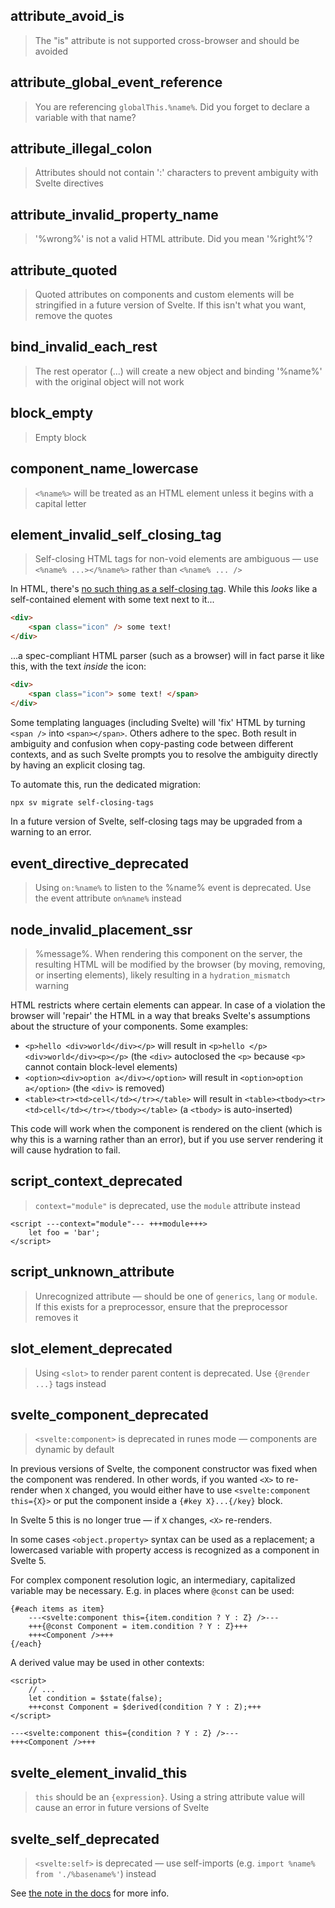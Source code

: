 ## attribute_avoid_is

> The "is" attribute is not supported cross-browser and should be avoided

## attribute_global_event_reference

> You are referencing `globalThis.%name%`. Did you forget to declare a variable with that name?

## attribute_illegal_colon

> Attributes should not contain ':' characters to prevent ambiguity with Svelte directives

## attribute_invalid_property_name

> '%wrong%' is not a valid HTML attribute. Did you mean '%right%'?

## attribute_quoted

> Quoted attributes on components and custom elements will be stringified in a future version of Svelte. If this isn't what you want, remove the quotes

## bind_invalid_each_rest

> The rest operator (...) will create a new object and binding '%name%' with the original object will not work

## block_empty

> Empty block

## component_name_lowercase

> `<%name%>` will be treated as an HTML element unless it begins with a capital letter

## element_invalid_self_closing_tag

> Self-closing HTML tags for non-void elements are ambiguous — use `<%name% ...></%name%>` rather than `<%name% ... />`

In HTML, there's [no such thing as a self-closing tag](https://jakearchibald.com/2023/against-self-closing-tags-in-html/). While this _looks_ like a self-contained element with some text next to it...

```html
<div>
	<span class="icon" /> some text!
</div>
```

...a spec-compliant HTML parser (such as a browser) will in fact parse it like this, with the text _inside_ the icon:

```html
<div>
	<span class="icon"> some text! </span>
</div>
```

Some templating languages (including Svelte) will 'fix' HTML by turning `<span />` into `<span></span>`. Others adhere to the spec. Both result in ambiguity and confusion when copy-pasting code between different contexts, and as such Svelte prompts you to resolve the ambiguity directly by having an explicit closing tag.

To automate this, run the dedicated migration:

```bash
npx sv migrate self-closing-tags
```

In a future version of Svelte, self-closing tags may be upgraded from a warning to an error.

## event_directive_deprecated

> Using `on:%name%` to listen to the %name% event is deprecated. Use the event attribute `on%name%` instead

## node_invalid_placement_ssr

> %message%. When rendering this component on the server, the resulting HTML will be modified by the browser (by moving, removing, or inserting elements), likely resulting in a `hydration_mismatch` warning

HTML restricts where certain elements can appear. In case of a violation the browser will 'repair' the HTML in a way that breaks Svelte's assumptions about the structure of your components. Some examples:

- `<p>hello <div>world</div></p>` will result in `<p>hello </p><div>world</div><p></p>` (the `<div>` autoclosed the `<p>` because `<p>` cannot contain block-level elements)
- `<option><div>option a</div></option>` will result in `<option>option a</option>` (the `<div>` is removed)
- `<table><tr><td>cell</td></tr></table>` will result in `<table><tbody><tr><td>cell</td></tr></tbody></table>` (a `<tbody>` is auto-inserted)

This code will work when the component is rendered on the client (which is why this is a warning rather than an error), but if you use server rendering it will cause hydration to fail.

## script_context_deprecated

> `context="module"` is deprecated, use the `module` attribute instead

```svelte
<script ---context="module"--- +++module+++>
	let foo = 'bar';
</script>
```

## script_unknown_attribute

> Unrecognized attribute — should be one of `generics`, `lang` or `module`. If this exists for a preprocessor, ensure that the preprocessor removes it

## slot_element_deprecated

> Using `<slot>` to render parent content is deprecated. Use `{@render ...}` tags instead

## svelte_component_deprecated

> `<svelte:component>` is deprecated in runes mode — components are dynamic by default

In previous versions of Svelte, the component constructor was fixed when the component was rendered. In other words, if you wanted `<X>` to re-render when `X` changed, you would either have to use `<svelte:component this={X}>` or put the component inside a `{#key X}...{/key}` block.

In Svelte 5 this is no longer true — if `X` changes, `<X>` re-renders.

In some cases `<object.property>` syntax can be used as a replacement; a lowercased variable with property access is recognized as a component in Svelte 5.

For complex component resolution logic, an intermediary, capitalized variable may be necessary. E.g. in places where `@const` can be used:

<!-- prettier-ignore -->
```svelte
{#each items as item}
	---<svelte:component this={item.condition ? Y : Z} />---
	+++{@const Component = item.condition ? Y : Z}+++
	+++<Component />+++
{/each}
```

A derived value may be used in other contexts:

<!-- prettier-ignore -->
```svelte
<script>
	// ...
	let condition = $state(false);
	+++const Component = $derived(condition ? Y : Z);+++
</script>

---<svelte:component this={condition ? Y : Z} />---
+++<Component />+++
```

## svelte_element_invalid_this

> `this` should be an `{expression}`. Using a string attribute value will cause an error in future versions of Svelte

## svelte_self_deprecated

> `<svelte:self>` is deprecated — use self-imports (e.g. `import %name% from './%basename%'`) instead

See [the note in the docs](legacy-svelte-self) for more info.
